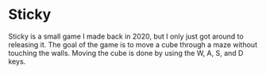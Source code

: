 # Sticky

Sticky is a small game I made back in 2020, but I only just got around to releasing it. The goal of the game is to move a cube through a maze without touching the walls. Moving the cube is done by using the W, A, S, and D keys.
